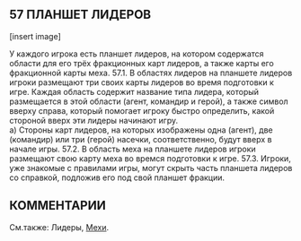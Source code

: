 57 ПЛАНШЕТ ЛИДЕРОВ
---
[insert image]

У каждого игрока есть планшет лидеров, на котором содержатся области для его трёх фракционных карт лидеров, а также карты его фракционной карты меха.
57.1. В областях лидеров на планшете лидеров игроки размещают три своих карты лидеров во время подготовки к игре. Каждая область содержит название типа лидера, который размещается в этой области (агент, командир и герой), а также символ вверху справа, который помогает игроку быстро определить, какой стороной вверх эти лидеры начинают игру.  
  а) Стороны карт лидеров, на которых изображены одна (агент), две (командир) или три (герой) насечки, соответственно, будут вверх в начале игры.
57.2. В область меха на планшете лидеров игроки размещают свою карту меха во времся подготовки к игре.
57.3. Игроки, уже знакомые с правилами игры, могут скрыть часть планшета лидеров со справкой, подложив его под свой планшет фракции.

КОММЕНТАРИИ
---
См.также: Лидеры, [Мехи](mechs.md).
